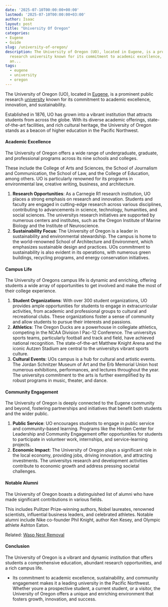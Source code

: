 ```yaml
---
date: '2025-07-10T00:00:00+00:00'
lastmod: '2025-07-10T00:00:00+03:00'
author: Isaac
layout: post
title: "University Of Oregon"
categories:
- Eugene
- Guide
slug: /university-of-oregon/
description: The University of Oregon (UO), located in Eugene, is a prominent public
  research university known for its commitment to academic excellence, innovation,
  an...
tags: 
  - eugene
  - university
  - oregon
---
```

The University of Oregon (UO), located in [Eugene](/posts/hendricks-park/), is a prominent public research [university](/posts/western-washington-university-wwu/) known for its commitment to academic excellence, innovation, and sustainability.

Established in 1876, UO has grown into a vibrant institution that attracts students from across the globe. With its diverse academic offerings, state-of-the-art facilities, and rich cultural heritage, the University of Oregon stands as a beacon of higher education in the Pacific Northwest.
#### Academic Excellence
The University of Oregon offers a wide range of undergraduate, graduate, and professional programs across its nine schools and colleges.

These include the College of Arts and Sciences, the School of Journalism and Communication, the School of Law, and the College of Education, among others. UO is particularly renowned for its programs in environmental law, creative writing, business, and architecture.
1. **Research Opportunities**: As a Carnegie R1 research institution, UO places a strong emphasis on research and innovation. Students and faculty are engaged in cutting-edge research across various disciplines, contributing to advancements in science, technology, humanities, and social sciences. The universitys research initiatives are supported by numerous centers and institutes, such as the Oregon Institute of Marine Biology and the Institute of Neuroscience.
2. **Sustainability Focus**: The University of Oregon is a leader in sustainability and environmental stewardship. The campus is home to the world-renowned School of Architecture and Environment, which emphasizes sustainable design and practices. UOs commitment to sustainability is also evident in its operations, with numerous green buildings, recycling programs, and energy conservation initiatives.
#### Campus Life
The University of Oregons campus life is dynamic and enriching, offering students a wide array of opportunities to get involved and make the most of their college experience.
1. **Student Organizations**: With over 300 student organizations, UO provides ample opportunities for students to engage in extracurricular activities, from academic and professional groups to cultural and recreational clubs. These organizations foster a sense of community and allow students to pursue their interests and passions.
2. **Athletics**: The Oregon Ducks are a powerhouse in collegiate athletics, competing in the NCAA Division I Pac-12 Conference. The universitys sports teams, particularly football and track and field, have achieved national recognition. The state-of-the-art Matthew Knight Arena and the iconic Autzen Stadium are central to the universitys vibrant sports culture.
3. **Cultural Events**: UOs campus is a hub for cultural and artistic events. The Jordan Schnitzer Museum of Art and the Erb Memorial Union host numerous exhibitions, performances, and lectures throughout the year. The universitys commitment to the arts is further exemplified by its robust programs in music, theater, and dance.
#### Community Engagement
The University of Oregon is deeply connected to the Eugene community and beyond, fostering partnerships and initiatives that benefit both students and the wider public.
1. **Public Service**: UO encourages students to engage in public service and community-based learning. Programs like the Holden Center for Leadership and Community Engagement offer opportunities for students to participate in volunteer work, internships, and service-learning projects.
2. **Economic Impact**: The University of Oregon plays a significant role in the local economy, providing jobs, driving innovation, and attracting investments. The universitys research and development activities contribute to economic growth and address pressing societal challenges.
#### Notable Alumni
The University of Oregon boasts a distinguished list of alumni who have made significant contributions in various fields.

This includes Pulitzer Prize-winning authors, Nobel laureates, renowned scientists, influential business leaders, and celebrated athletes. Notable alumni include Nike co-founder Phil Knight, author Ken Kesey, and Olympic athlete Ashton Eaton.

Related:
[Wasp Nest Removal](https://pestpolicy.com/wasp-nest-removal-in-eugene/)
#### Conclusion
The University of Oregon is a vibrant and dynamic institution that offers students a comprehensive education, abundant research opportunities, and a rich campus life.
- Its commitment to academic excellence, sustainability, and community engagement makes it a leading university in the Pacific Northwest.
Whether youre a prospective student, a current student, or a visitor, the University of Oregon offers a unique and enriching environment that fosters growth, innovation, and success.
